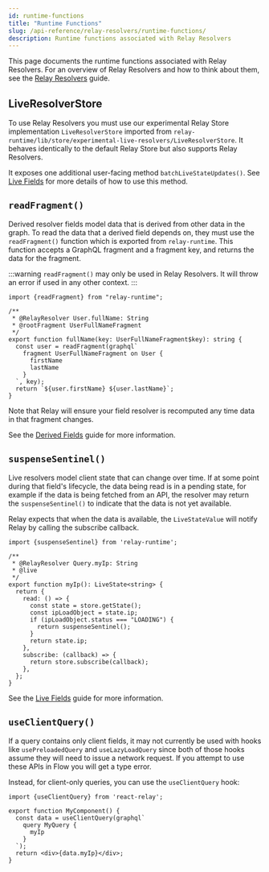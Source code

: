 ```yaml
---
id: runtime-functions
title: "Runtime Functions"
slug: /api-reference/relay-resolvers/runtime-functions/
description: Runtime functions associated with Relay Resolvers
---
```


This page documents the runtime functions associated with Relay Resolvers. For an overview of Relay Resolvers and how to think about them, see the [Relay Resolvers](../../guides/relay-resolvers/introduction.md) guide.

## LiveResolverStore

To use Relay Resolvers you must use our experimental Relay Store implementation `LiveResolverStore` imported from `relay-runtime/lib/store/experimental-live-resolvers/LiveResolverStore`. It behaves identically to the default Relay Store but also supports Relay Resolvers.

It exposes one additional user-facing method `batchLiveStateUpdates()`. See [Live Fields](../../guides/relay-resolvers/live-fields.md#batching) for more details of how to use this method.

## `readFragment()`

Derived resolver fields model data that is derived from other data in the graph. To read the data that a derived field depends on, they must use the `readFragment()` function which is exported from `relay-runtime`. This function accepts a GraphQL fragment and a fragment key, and returns the data for the fragment.

:::warning
`readFragment()` may only be used in Relay Resolvers. It will throw an error if used in any other context.
:::

```tsx
import {readFragment} from "relay-runtime";

/**
 * @RelayResolver User.fullName: String
 * @rootFragment UserFullNameFragment
 */
export function fullName(key: UserFullNameFragment$key): string {
  const user = readFragment(graphql`
    fragment UserFullNameFragment on User {
      firstName
      lastName
    }
  `, key);
  return `${user.firstName} ${user.lastName}`;
}
```

Note that Relay will ensure your field resolver is recomputed any time data in that fragment changes.

See the [Derived Fields](../../guides/relay-resolvers/derived-fields.md) guide for more information.

## `suspenseSentinel()`

Live resolvers model client state that can change over time. If at some point during that field's lifecycle, the data being read is in a pending state, for example if the data is being fetched from an API, the resolver may return the `suspenseSentinel()` to indicate that the data is not yet available.

Relay expects that when the data is available, the `LiveStateValue` will notify Relay by calling the subscribe callback.

```tsx
import {suspenseSentinel} from 'relay-runtime';

/**
 * @RelayResolver Query.myIp: String
 * @live
 */
export function myIp(): LiveState<string> {
  return {
    read: () => {
      const state = store.getState();
      const ipLoadObject = state.ip;
      if (ipLoadObject.status === "LOADING") {
        return suspenseSentinel();
      }
      return state.ip;
    },
    subscribe: (callback) => {
      return store.subscribe(callback);
    },
  };
}
```

See the [Live Fields](../../guides/relay-resolvers/live-fields.md) guide for more information.

## `useClientQuery()`

If a query contains only client fields, it may not currently be used with hooks like `usePreloadedQuery` and `useLazyLoadQuery` since both of those hooks assume they will need to issue a network request. If you attempt to use these APIs in Flow you will get a type error.

Instead, for client-only queries, you can use the `useClientQuery` hook:

```tsx
import {useClientQuery} from 'react-relay';

export function MyComponent() {
  const data = useClientQuery(graphql`
    query MyQuery {
      myIp
    }
  `);
  return <div>{data.myIp}</div>;
}
```
